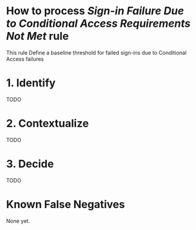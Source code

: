 # How to process *Sign-in Failure Due to Conditional Access Requirements Not Met* rule
This rule Define a baseline threshold for failed sign-ins due to Conditional Access failures

# 1. Identify
TODO

# 2. Contextualize
TODO

# 3. Decide
TODO

# Known False Negatives
None yet.
